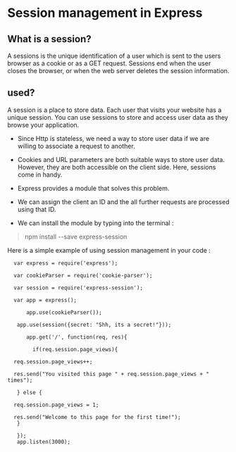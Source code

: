 # Session management in Express

## What is a session?

A sessions is the unique identification of a user which is sent to the users browser as a cookie or as a GET request. Sessions end when the user closes the browser, or when the web server deletes the session information.

 ## used?

A session is a place to store data. Each user that visits your website has a unique session. You can use sessions to store and access user data as they browse your application.



  - Since Http is stateless, we need a way to store user data if we are
  willing to associate a request to another.

  - Cookies and URL parameters are both suitable ways to store user data. However,
  they are both accessible on the client side. Here, sessions come in handy.

  - Express provides a module that solves this problem.

  - We can assign the client an ID and the all further requests are processed
  using that ID.

  - We can install the module by typing into the terminal :
  

  > npm install --save express-session



  Here is a simple example of using session management in your code :

      var express = require('express');
 
      var cookieParser = require('cookie-parser');

      var session = require('express-session');

      var app = express();

          app.use(cookieParser());

       app.use(session({secret: "Shh, its a secret!"}));

          app.get('/', function(req, res){

            if(req.session.page_views){
   
      req.session.page_views++;
      
      res.send("You visited this page " + req.session.page_views + " times");
      
       } else {
   
      req.session.page_views = 1;
      
      res.send("Welcome to this page for the first time!");
       }
   
       });
       app.listen(3000);
